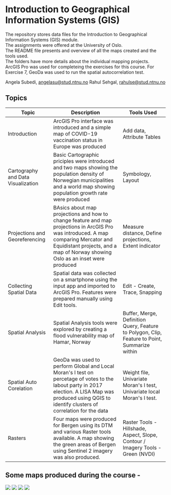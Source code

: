 # Introduction to Geographical Information Systems (GIS)
The repository stores data files for the Introduction to Geographical Information Systems (GIS) module. \
The assignments were offered at the University of Oslo. \
The README file presents and overview of all the maps created and the tools used. \
The folders have more details about the individual mapping projects. \
ArcGIS Pro was used for completeing the exercises for this course. For Exercise 7, GeoDa was used to run the spatial autocorrelation test.

Angela Subedi, angelasu@stud.ntnu.no Rahul Sehgal, rahulse@stud.ntnu.no

## Topics
| Topic | Description | Tools Used |
| ----------- | ----------- | ----------- |
| Introduction | ArcGIS Pro interface was introduced and a simple map of COVID-19 vaccination status in Europe was produced | Add data, Attribute Tables |
| Cartography and Data Visualization | Basic Cartographic priciples were introduced and two maps showing the population density of Norwegian municipalities and a world map showing population growth rate were produced | Symbology, Layout |
| Projections and Georeferencing | BAsics about map projections and how to change feature and map projections in ArcGIS Pro was introduced. A map comparing Mercator and Equidistant projects, and a map of Norway showing Oslo as an inset were produced| Measure distance, Define projections, Extent indicator
| Collecting Spatial Data | Spatial data was collected on a smartphone using the input app and imported to ArcGIS Pro. Features were prepared manually using Edit tools. | Edit - Create, Trace, Snapping |
| Spatial Analysis | Spatial Analysis tools were explored by creating a flood vulnerability map of Hamar, Norway | Buffer, Merge, Definition Query, Feature to Polygon, Clip, Feature to Point, Summarize within |
| Spatial Auto Corelation | GeoDa was used to perform Global and Local Moran's I test on percetage of votes to the labout party in 2017 election. A LISA Map was produced using QGIS to identify clusters of correlation for the data  | Weight file, Univariate Moran's I test, Univariate local Moran's I test.|
| Rasters | Four maps were produced for Bergen using its DTM and various Raster tools available. A map showing the green areas of Bergen using Sentinel 2 imagery was also produced. | Raster Tools - Hillshade, Aspect, Slope, Contour / Imagery Tools - Green (NVDI)  |

## Some maps produced during the course - 

![](https://github.com/rahulse10/Introduction_to_GIS/blob/main/8.%20Rasters/Green%20Areas.jpg)
![](https://github.com/rahulse10/Introduction_to_GIS/blob/main/5.%20Spatial%20Analysis/Layout.jpg)
![](https://github.com/rahulse10/Introduction_to_GIS/blob/main/8.%20Rasters/Contour.jpg)
![](https://github.com/rahulse10/Introduction_to_GIS/blob/main/2.%20Cartography/Layout2.jpg)
